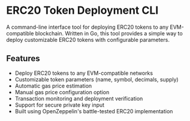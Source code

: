 # ERC20 Token Deployment CLI
A command-line interface tool for deploying ERC20 tokens to any EVM-compatible blockchain. Written in Go, this tool provides a simple way to deploy customizable ERC20 tokens with configurable parameters.

## Features

- Deploy ERC20 tokens to any EVM-compatible networks
- Customizable token parameters (name, symbol, decimals, supply)
- Automatic gas price estimation
- Manual gas price configuration option
- Transaction monitoring and deployment verification
- Support for secure private key input
- Built using OpenZeppelin's battle-tested ERC20 implementation
